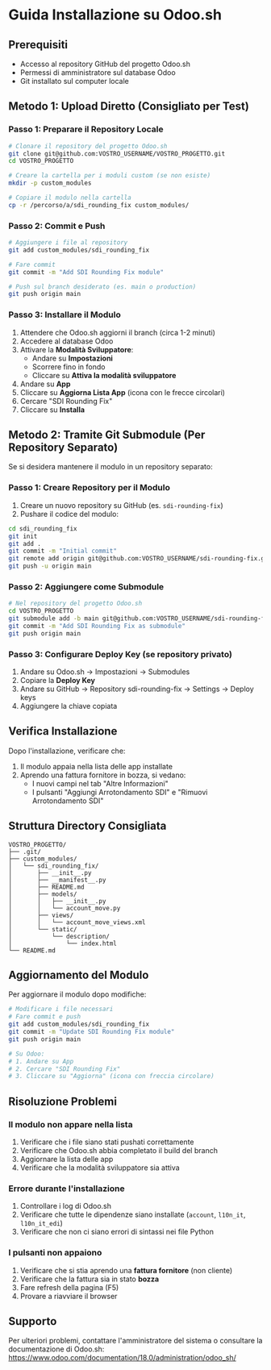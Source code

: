 # Guida Installazione su Odoo.sh

## Prerequisiti

- Accesso al repository GitHub del progetto Odoo.sh
- Permessi di amministratore sul database Odoo
- Git installato sul computer locale

## Metodo 1: Upload Diretto (Consigliato per Test)

### Passo 1: Preparare il Repository Locale

```bash
# Clonare il repository del progetto Odoo.sh
git clone git@github.com:VOSTRO_USERNAME/VOSTRO_PROGETTO.git
cd VOSTRO_PROGETTO

# Creare la cartella per i moduli custom (se non esiste)
mkdir -p custom_modules

# Copiare il modulo nella cartella
cp -r /percorso/a/sdi_rounding_fix custom_modules/
```

### Passo 2: Commit e Push

```bash
# Aggiungere i file al repository
git add custom_modules/sdi_rounding_fix

# Fare commit
git commit -m "Add SDI Rounding Fix module"

# Push sul branch desiderato (es. main o production)
git push origin main
```

### Passo 3: Installare il Modulo

1. Attendere che Odoo.sh aggiorni il branch (circa 1-2 minuti)
2. Accedere al database Odoo
3. Attivare la **Modalità Sviluppatore**:
   - Andare su **Impostazioni**
   - Scorrere fino in fondo
   - Cliccare su **Attiva la modalità sviluppatore**
4. Andare su **App**
5. Cliccare su **Aggiorna Lista App** (icona con le frecce circolari)
6. Cercare "SDI Rounding Fix"
7. Cliccare su **Installa**

## Metodo 2: Tramite Git Submodule (Per Repository Separato)

Se si desidera mantenere il modulo in un repository separato:

### Passo 1: Creare Repository per il Modulo

1. Creare un nuovo repository su GitHub (es. `sdi-rounding-fix`)
2. Pushare il codice del modulo:

```bash
cd sdi_rounding_fix
git init
git add .
git commit -m "Initial commit"
git remote add origin git@github.com:VOSTRO_USERNAME/sdi-rounding-fix.git
git push -u origin main
```

### Passo 2: Aggiungere come Submodule

```bash
# Nel repository del progetto Odoo.sh
cd VOSTRO_PROGETTO
git submodule add -b main git@github.com:VOSTRO_USERNAME/sdi-rounding-fix.git custom_modules/sdi_rounding_fix
git commit -m "Add SDI Rounding Fix as submodule"
git push origin main
```

### Passo 3: Configurare Deploy Key (se repository privato)

1. Andare su Odoo.sh → Impostazioni → Submodules
2. Copiare la **Deploy Key**
3. Andare su GitHub → Repository sdi-rounding-fix → Settings → Deploy keys
4. Aggiungere la chiave copiata

## Verifica Installazione

Dopo l'installazione, verificare che:

1. Il modulo appaia nella lista delle app installate
2. Aprendo una fattura fornitore in bozza, si vedano:
   - I nuovi campi nel tab "Altre Informazioni"
   - I pulsanti "Aggiungi Arrotondamento SDI" e "Rimuovi Arrotondamento SDI"

## Struttura Directory Consigliata

```
VOSTRO_PROGETTO/
├── .git/
├── custom_modules/
│   └── sdi_rounding_fix/
│       ├── __init__.py
│       ├── __manifest__.py
│       ├── README.md
│       ├── models/
│       │   ├── __init__.py
│       │   └── account_move.py
│       ├── views/
│       │   └── account_move_views.xml
│       └── static/
│           └── description/
│               └── index.html
└── README.md
```

## Aggiornamento del Modulo

Per aggiornare il modulo dopo modifiche:

```bash
# Modificare i file necessari
# Fare commit e push
git add custom_modules/sdi_rounding_fix
git commit -m "Update SDI Rounding Fix module"
git push origin main

# Su Odoo:
# 1. Andare su App
# 2. Cercare "SDI Rounding Fix"
# 3. Cliccare su "Aggiorna" (icona con freccia circolare)
```

## Risoluzione Problemi

### Il modulo non appare nella lista

1. Verificare che i file siano stati pushati correttamente
2. Verificare che Odoo.sh abbia completato il build del branch
3. Aggiornare la lista delle app
4. Verificare che la modalità sviluppatore sia attiva

### Errore durante l'installazione

1. Controllare i log di Odoo.sh
2. Verificare che tutte le dipendenze siano installate (`account`, `l10n_it`, `l10n_it_edi`)
3. Verificare che non ci siano errori di sintassi nei file Python

### I pulsanti non appaiono

1. Verificare che si stia aprendo una **fattura fornitore** (non cliente)
2. Verificare che la fattura sia in stato **bozza**
3. Fare refresh della pagina (F5)
4. Provare a riavviare il browser

## Supporto

Per ulteriori problemi, contattare l'amministratore del sistema o consultare la documentazione di Odoo.sh:
https://www.odoo.com/documentation/18.0/administration/odoo_sh/

